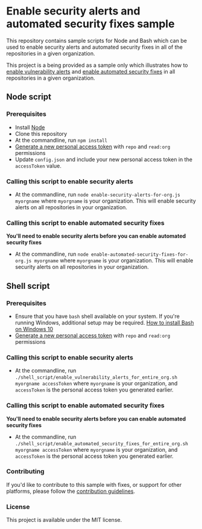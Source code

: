 # Enable security alerts and automated security fixes sample
This repository contains sample scripts for Node and Bash which can be used to enable security alerts and automated security fixes in all of the repositories in a given organization. 

This project is a being provided as a sample only which illustrates how to [enable vulnerability alerts](https://developer.github.com/v3/repos/#enable-vulnerability-alerts) and [enable automated security fixes](https://developer.github.com/v3/repos/#enable-automated-security-fixes) in all repositories in a given organization.

## Node script

### Prerequisites
* Install [Node](https://nodejs.org/en/)
* Clone this repository
* At the commandline, run `npm install`
* [Generate a new personal access token](https://github.com/settings/tokens) with `repo` and `read:org` permissions
* Update `config.json` and include your new personal access token in the `accessToken` value. 

### Calling this script to enable security alerts
* At the commandline, run `node enable-security-alerts-for-org.js myorgname` where `myorgname` is your organization. This will enable security alerts on all repositories in your organization.

### Calling this script to enable automated security fixes

**You'll need to enable security alerts before you can enable automated security fixes**

* At the commandline, run `node enable-automated-security-fixes-for-org.js myorgname` where `myorgname` is your organization. This will enable security alerts on all repositories in your organization.

## Shell script

### Prerequisites
* Ensure that you have `bash` shell available on your system. If you're running Windows, additional setup may be required. [How to install Bash on Windows 10](https://www.windowscentral.com/how-install-bash-shell-command-line-windows-10)
* [Generate a new personal access token](https://github.com/settings/tokens) with `repo` and `read:org` permissions

### Calling this script to enable security alerts
* At the commandline, run `./shell_script/enable_vulnerability_alerts_for_entire_org.sh myorgname accessToken` where `myorgname` is your organization, and `accessToken` is the personal access token you generated earlier. 

### Calling this script to enable automated security fixes

**You'll need to enable security alerts before you can enable automated security fixes**

* At the commandline, run `./shell_script/enable_automated_security_fixes_for_entire_org.sh myorgname accessToken` where `myorgname` is your organization, and `accessToken` is the personal access token you generated earlier. 

### Contributing
If you'd like to contribute to this sample with fixes, or support for other platforms, please follow the [contribution guidelines](CONTRIBUTING.md).

### License
This project is available under the MIT license. 
